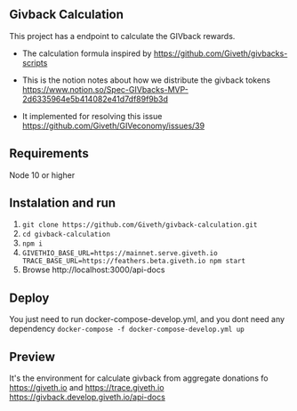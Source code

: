 ## Givback Calculation
This project has a endpoint to calculate the GIVback rewards.

* The calculation formula  inspired by  https://github.com/Giveth/givbacks-scripts

* This is the notion notes about how we distribute the givback tokens
https://www.notion.so/Spec-GIVbacks-MVP-2d6335964e5b414082e41d7df89f9b3d

* It implemented for resolving this issue https://github.com/Giveth/GIVeconomy/issues/39

## Requirements
Node 10 or higher

## Instalation and run
1. `git clone https://github.com/Giveth/givback-calculation.git`
2. `cd givback-calculation`
3. `npm i`
4. `GIVETHIO_BASE_URL=https://mainnet.serve.giveth.io TRACE_BASE_URL=https://feathers.beta.giveth.io npm start`
5. Browse http://localhost:3000/api-docs


## Deploy
You just need to run docker-compose-develop.yml, and you dont need any dependency
`docker-compose -f docker-compose-develop.yml up `

## Preview
It's the environment for calculate givback from aggregate donations fo https://giveth.io and https://trace.giveth.io
https://givback.develop.giveth.io/api-docs
